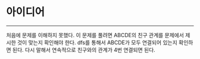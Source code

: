 # 아이디어
----------
처음에 문제를 이해하지 못했다. 이 문제를 풀려면 ABCDE의 친구 관계를 문제에서 제시한 것이 맞는지 확인해야 한다.
dfs를 통해서 ABCDE가 모두 연결되어 있는지 확인하면 된다. 
다시 말해서 연속적으로 친구와의 관계가 4번 연결되면 된다.
